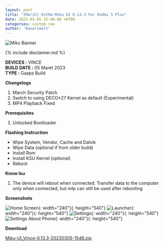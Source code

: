 ```yaml
---
layout: post
title: "[March] Exthm Miku UI 0.13.3 For Redmi 5 Plus"
date: 2023-03-05 15:46:00 +0700
categories: custom rom
author: 'Kanarimalt'
---
```

![Miku Banner](/assets/images/banner/mikuui.jpg)

{% include disclaimer.md %}

**DEVICES :** VINCE<br>
**BUILD DATE :** 05 Maret 2023<br>
**TYPE :** Gaaps Build

**Changelogs**
<ol>
    <li>March Security Patch</li>
    <li>Switch to using DECO*27 Kernel as default (Experimental)</li>
    <li>MP4 Playback Fixed</li>
</ol>

**Prerequisites**
<ol>
    <li>Unlocked Bootloader</li>
</ol>

**Flashing Instruction**
<ul>
    <li>Wipe System, Vendor, Cache and Dalvik</li>
    <li>Wipe Data (optional if from older build)</li>
    <li>Install Rom</li>
    <li>Install KSU Kernel (optional)</li>
    <li>Reboot</li>
</ul>

**Know Isu**
<ol>
    <li>The device will reboot when connected. Transfer data to the computer only when connected, but mtp can still be used after rebooting</li>
</ol>

**Screenshots**

![Home Screen](/assets/images/screenshots/2023/Maret/05/miku-1.jpg){: width="240"}{: height="540"}
![Launcher](/assets/images/screenshots/2023/Maret/05/miku-2.jpg){: width="240"}{: height="540"}
![Settings](/assets/images/screenshots/2023/Maret/05/miku-3.jpg){: width="240"}{: height="540"}
![Settings About Phone](/assets/images/screenshots/2023/Maret/05/miku-4.jpg){: width="240"}{: height="540"}

**Download**

[Miku-UI_Vince-0.13.3-20230305-1546.zip](https://drive.google.com/file/d/1-Mqwct8MBpjcecgUYx3P1CRxvU62pNy8/view)




